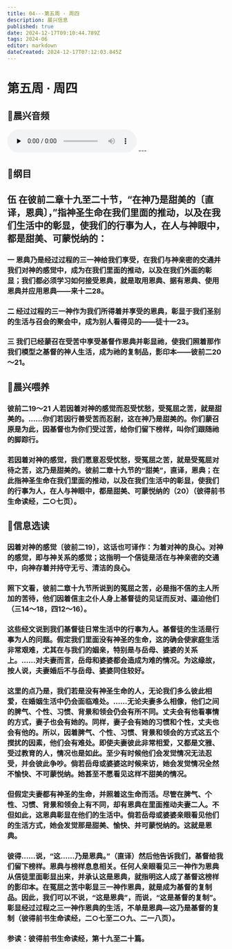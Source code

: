 ```yaml
---
title: 04---第五周 · 周四
description: 晨兴信息
published: true
date: 2024-12-17T09:10:44.789Z
tags: 2024-06
editor: markdown
dateCreated: 2024-12-17T07:12:03.845Z
---
```


# 第五周 · 周四

## 🎵晨兴音频
<audio id="audio" controls="" preload="none">
      <source id="mp3" src="/2024-06/week5/week5day4.mp3">
</audio>
---

## 📖纲目

## 伍    在彼前二章十九至二十节，“在神乃是甜美的〔直译，恩典〕，”指神圣生命在我们里面的推动，以及在我们生活中的彰显，使我们的行事为人，在人与神眼中，都是甜美、可蒙悦纳的：

### 一    恩典乃是经过过程的三一神给我们享受，在我们与神亲密的交通并我们对神的感觉中，成为在我们里面的推动，以及在我们外面的彰显；我们都必须学习如何接受恩典，就是取用恩典、据有恩典、使用恩典并应用恩典——来十二28。

### 二    经过过程的三一神作为我们所得着并享受的恩典，彰显于我们圣别的生活与召会的聚会中，成为别人看得见的——徒十一23。

### 三    我们已经蒙召在受苦中享受基督作恩典并彰显祂，使我们照着那作我们模型之基督的神人生活，成为祂的复制品，影印本——彼前二20～21。

## 📖晨兴喂养

### 彼前二19～21    人若因着对神的感觉而忍受忧愁，受冤屈之苦，就是甜美的。……你们若因行善受苦而忍耐，这在神乃是甜美的。你们蒙召原是为此，因基督也为你们受过苦，给你们留下榜样，叫你们跟随祂的脚踪行。

### 若因着对神的感觉，我们愿意忍受忧愁，受冤屈之苦，就是受冤屈对待之苦，这乃是甜美的。彼前二章十九节的“甜美”，直译，恩典；在此指神圣生命在我们里面的推动，以及在我们生活中的彰显，使我们的行事为人，在人与神眼中，都是甜美、可蒙悦纳的（20）（彼得前书生命读经，二○七页）。

## 📖信息选读

### 因着对神的感觉〔彼前二19〕，这话也可译作：为着对神的良心。对神的感觉，即与神关系的感觉；这指明一个信徒是活在与神亲密的交通中，向神存着并持守无亏、清洁的良心。

### 照下文看，彼前二章十九节所说到的冤屈之苦，必是指不信的主人所加的苦待，他们因着信主之仆人身上基督徒的见证而反对、逼迫他们（三14～18，四12～16）。

### 这些经文说到我们基督徒日常生活中的行事为人。基督徒的生活是行事为人的问题。假定我们里面没有神圣的生命，这的确会使家庭生活非常艰难，尤其在与我们的姻亲，特别是与岳母、婆婆的关系上。……对夫妻而言，岳母和婆婆都会造成为难的情况。为这缘故，按人说，夫妻婚后不与岳母、婆婆同住较好。

### 这里的点乃是，我们若是没有神圣生命的人，无论我们多么彼此相爱，在婚姻生活中仍会面临难处。……无论夫妻多么相像，他们之间的脾气、个性、习惯、背景和领会仍会有所不同。丈夫会有他看事情的方式，妻子也会有她的。同样，妻子会有她的习惯和个性，丈夫也会有他的。所以，因着脾气、个性、习惯、背景和领会的方式这五个搅扰的因素，他们会有难处。即使夫妻彼此非常相爱，又都是文雅、受过教育的人，情况也是如此。至少有时候他们会发觉情况无法忍受，并会彼此争吵。倘若岳母或婆婆这时候来访，她会发觉情况全然不愉快、不可蒙悦纳。她甚至不愿看见这样不甜美的情况。

### 但假定夫妻都有神圣的生命，并照着这生命而活。尽管在脾气、个性、习惯、背景和领会上有不同，却有恩典在里面推动夫妻二人。不但如此，这恩典彰显在他们的生活中。倘若岳母或婆婆亲眼看见他们的生活方式，她会发觉那是甜美、愉快、并可蒙悦纳的。这就是恩典。

### 彼得……说，“这……乃是恩典。”（直译）然后他告诉我们，基督给我们留下榜样。恩典与榜样息息相关。任何人亲眼看见三一神作为恩典从信徒里面彰显出来，并承认这是恩典，就指明这人成了基督这榜样的影印本。在冤屈之苦中彰显三一神作恩典，就是成为基督的复制品。因此，我们可以不说，“这是恩典”，而说，“这是基督的复制”。彰显经过过程之三一神作恩典的生活，不单是恩典—这乃是基督的复制（彼得前书生命读经，二○七至二○九、二一八页）。

### 参读：彼得前书生命读经，第十九至二十篇。
<!-- Google tag (gtag.js) -->
<script async src="https://www.googletagmanager.com/gtag/js?id=G-1P8709Z16T"></script>
<script>
  window.dataLayer = window.dataLayer || [];
  function gtag(){dataLayer.push(arguments);}
  gtag('js', new Date());

  gtag('config', 'G-1P8709Z16T');
</script>